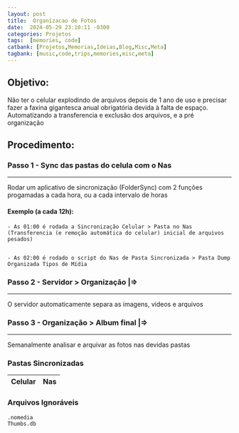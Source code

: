 ```yaml
---
layout: post
title:  Organizacao de Fotos
date:  2024-05-29 23:10:11 -0300
categories: Projetos
tags:  [memories, code]
catbank: [Projetos,Memorias,Ideias,Blog,Misc,Meta]
tagbank: [music,code,trips,memories,misc,meta]
---
```



## Objetivo: 

Não ter o celular explodindo de arquivos depois de 1 ano de uso e precisar fazer a faxina gigantesca anual obrigatória devida à falta de espaço. Automatizando a transferencia e exclusão dos arquivos, e a pré organização
## Procedimento:


### Passo 1 - Sync das pastas do celula com o Nas
---
Rodar um aplicativo de sincronização (FolderSync) com 2 funções progamadas a cada hora, ou a cada intervalo de horas
<br>
#### Exemplo (a cada 12h):
    - As 01:00 é rodada a Sincronização Celular > Pasta no Nas 
    (Transferencia (e remoção automática do celular) inicial de arquivos pesados)
    

    - As 02:00 é rodado o script do Nas de Pasta Sincronizada > Pasta Dump Organizada Tipos de Mídia




### Passo 2 - Servidor > Organização |=>
---
O servidor automaticamente separa as imagens, videos e arquivos
### Passo 3 - Organização > Album final |=>
---
Semanalmente analisar e arquivar as fotos nas devidas pastas
### Pastas Sincronizadas
<!-- ---
| Celular | Nas |
| --- | ----------- |
| DCIM/Camera | Camera |
| Download | Downloads |
| Movies/Instagram | Instagram |
| Pictures/Instagram | Instagram |
| DCIM/Screenshots | Screenshots |
| Android/media/com.whatsapp/WhatsApp/Media/WhatsApp Documents | WZDocuments |
| Android/media/com.whatsapp/Whatsapp/Media/WhatApp Images | WZImages |
| Android/media/com.whatsapp/Whatsapp/Media/Whatsapp Video | WZVideos | -->

<table id="dynamicTable">
    <thead>
        <tr>
            <th>Celular</th>
            <th>Nas</th>
        </tr>
    </thead>
    <tbody>
        <!-- Rows will be inserted here by JavaScript -->
    </tbody>
</table>

<script>
    const data = [
        ["DCIM/Camera", "Camera"],
        ["Download", "Downloads"],
        ["Movies/Instagram", "Instagram"],
        ["Pictures/Instagram", "Instagram"],
        ["DCIM/Screenshots", "Screenshots"],
        ["Android/media/com.whatsapp/WhatsApp/Media/WhatsApp Documents", "WZDocuments"],
        ["Android/media/com.whatsapp/Whatsapp/Media/WhatApp Images", "WZImages"],
        ["Android/media/com.whatsapp/Whatsapp/Media/Whatsapp Video", "WZVideos"]
    ];

    const tableBody = document.querySelector("#dynamicTable tbody");

    data.forEach(row => {
        const tr = document.createElement("tr");
        row.forEach(cell => {
            const td = document.createElement("td");
            td.textContent = cell;
            tr.appendChild(td);
        });
        tableBody.appendChild(tr);
    });
</script>


### Arquivos Ignoráveis
```
.nomedia
Thumbs.db
```